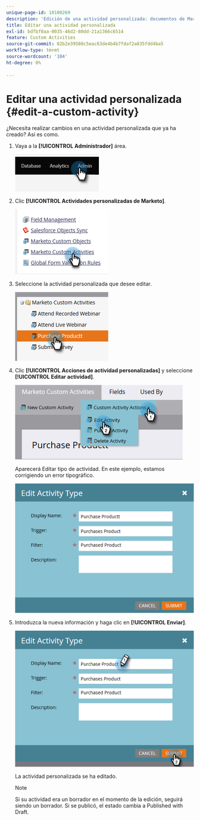 ```yaml
---
unique-page-id: 10100269
description: 'Edición de una actividad personalizada: documentos de Marketo, documentación del producto'
title: Editar una actividad personalizada
exl-id: bdfbf0aa-0035-46d2-80dd-21a1366c6514
feature: Custom Activities
source-git-commit: 02b2e39580c5eac63de4b4b7fdaf2a835fdd4ba5
workflow-type: tm+mt
source-wordcount: '104'
ht-degree: 0%

---
```


# Editar una actividad personalizada {#edit-a-custom-activity}

¿Necesita realizar cambios en una actividad personalizada que ya ha creado? Así es como.

1. Vaya a la **[!UICONTROL Administrador]** área.

   ![](assets/edit-a-custom-activity-1.png)

1. Clic **[!UICONTROL Actividades personalizadas de Marketo]**.

   ![](assets/edit-a-custom-activity-2.png)

1. Seleccione la actividad personalizada que desee editar.

   ![](assets/edit-a-custom-activity-3.png)

1. Clic **[!UICONTROL Acciones de actividad personalizadas]** y seleccione **[!UICONTROL Editar actividad]**.

   ![](assets/edit-a-custom-activity-4.png)

   Aparecerá Editar tipo de actividad. En este ejemplo, estamos corrigiendo un error tipográfico.

   ![](assets/edit-a-custom-activity-5.png)

1. Introduzca la nueva información y haga clic en **[!UICONTROL Enviar]**.

   ![](assets/edit-a-custom-activity-6.png)

   La actividad personalizada se ha editado.

   >[!NOTE]
   >
   >Si su actividad era un borrador en el momento de la edición, seguirá siendo un borrador. Si se publicó, el estado cambia a Published with Draft.
